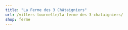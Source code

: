 ```yaml
---
title: "La Ferme des 3 Châtaigniers"
url: /villers-tournelle/la-ferme-des-3-chataigniers/
shop: ferme
---
```

